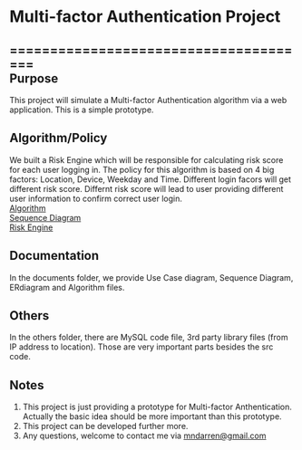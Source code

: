 # Multi-factor Authentication Project
======================================<br/>
Purpose
--------
This project will simulate a Multi-factor Authentication algorithm via a  web application. This is a simple prototype.

Algorithm/Policy
----------------
We built a Risk Engine which will be responsible for calculating risk score  for each user logging in. The policy for this algorithm is based on  4 big factors: Location, Device, Weekday and Time. Different login facors will get different risk score. Differnt risk score will lead to user providing different user information to confirm correct user login.<br/>
[Algorithm](https://github.com/mndarren/Multi-factor-Authentication/blob/master/documents/algorithmPolicy.pdf)<br/>
[Sequence Diagram](https://github.com/mndarren/Multi-factor-Authentication/blob/master/documents/SequenceDia.pdf)<br/>
[Risk Engine](https://github.com/mndarren/Multi-factor-Authentication/blob/master/documents/RiskEngineSequenceDia.pdf)

Documentation
--------------
In the documents folder, we provide Use Case diagram, Sequence Diagram, ERdiagram and Algorithm files.

Others
---------
In the others folder, there are MySQL code file, 3rd party library files (from IP address to location). Those are very important parts besides the src code.

Notes
-------
1. This project is just providing a prototype for Multi-factor Anthentication.  
Actually the basic idea should be more important than this prototype.  
2. This project can be developed further more.
3. Any questions, welcome to contact me via mndarren@gmail.com
